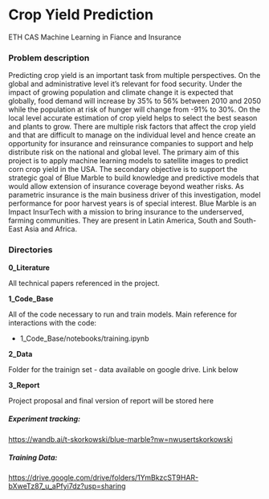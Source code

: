 # Crop Yield Prediction

ETH CAS Machine Learning in Fiance and Insurance

### Problem description

Predicting crop yield is an important task from multiple perspectives. On the global and administrative level it’s relevant for food security. Under the impact of growing population and climate change it is expected that globally, food demand will increase by 35% to 56%  between 2010 and 2050 while the population at risk of hunger will change from -91% to 30%. On the local level accurate estimation of crop yield helps to select the best season and plants to grow. 
There are multiple risk factors that affect the crop yield and that are difficult to manage on the individual level and hence create an opportunity for insurance and reinsurance companies to support and help distribute risk on the national and global level.
The primary aim of this project is to apply machine learning models to satellite images to predict corn crop yield in the USA. The secondary objective is to support the strategic goal of Blue Marble to build knowledge and predictive models that would allow extension of insurance coverage beyond weather risks. As parametric insurance is the main business driver of this investigation, model performance for poor harvest years is of special interest.
Blue Marble is an Impact InsurTech with a mission to bring insurance to the underserved, farming communities. They are present in Latin America, South and South-East Asia and Africa.

### Directories
**0_Literature**

All technical papers referenced in the project.

**1_Code_Base**

All of the code necessary to run and train models. Main reference for interactions with the code:
* 1_Code_Base/notebooks/training.ipynb

**2_Data**

Folder for the trainign set - data available on google drive. Link below

**3_Report**

Project proposal and final version of report will be stored here

##### Experiment tracking:
https://wandb.ai/t-skorkowski/blue-marble?nw=nwusertskorkowski

##### Training Data:
https://drive.google.com/drive/folders/1YmBkzcST9HAR-bXweTz87_u_aPfyi7dz?usp=sharing


